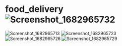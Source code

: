 # food_delivery![Screenshot_1682965732](https://user-images.githubusercontent.com/115476530/235509616-00273908-c1b0-4236-bdc2-6589b5c3975d.png)
![Screenshot_1682965713](https://user-images.githubusercontent.com/115476530/235509622-91d5fd6a-bcfe-46ed-9185-7b8c066a6a3c.png)
![Screenshot_1682965723](https://user-images.githubusercontent.com/115476530/235509631-80388697-d80f-4532-964e-0d7f0ff2959e.png)
![Screenshot_1682965726](https://user-images.githubusercontent.com/115476530/235509633-c95e130a-db67-46ff-8b2e-bef0dd17cb3c.png)
![Screenshot_1682965729](https://user-images.githubusercontent.com/115476530/235509635-6fd6c8e9-116d-4bae-800d-f76890a45321.png)
